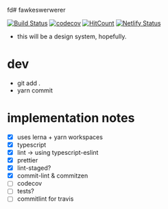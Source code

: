 fd# fawkeswerwerer

[![Build Status](https://travis-ci.org/ankeetmaini/fawkes.svg?branch=master)](https://travis-ci.org/ankeetmaini/fawkes)
[![codecov](https://codecov.io/gh/ankeetmaini/fawkes/branch/master/graph/badge.svg)](https://codecov.io/gh/ankeetmaini/fawkes)
[![HitCount](http://hits.dwyl.io/ankeetmaini/fawkes.svg)](http://hits.dwyl.io/ankeetmaini/fawkes)
[![Netlify Status](https://api.netlify.com/api/v1/badges/13281220-920c-4d88-89e4-5fadfb77c79a/deploy-status)](https://app.netlify.com/sites/fawkes/deploys)

- this will be a design system, hopefully.

# dev

- git add .
- yarn commit

# implementation notes

- [x] uses lerna + yarn workspaces
- [x] typescript
- [x] lint -> using typescript-eslint
- [x] prettier
- [x] lint-staged?
- [x] commit-lint & commitzen
- [ ] codecov
- [ ] tests?
- [ ] commitlint for travis
